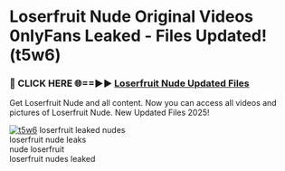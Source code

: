 # Loserfruit Nude Original Videos 0nlyFans Leaked - Files Updated! (t5w6)

<h3>🔴 CLICK HERE 🌐==►► <a href="https://tinyurl.com/4mcuefdz" rel="nofollow">Loserfruit Nude Updated Files</a></h3>

Get Loserfruit Nude and all content. Now you can access all videos and pictures of Loserfruit Nude. New Updated Files 2025!

[![t5w6](https://i.imgur.com/StAQSOY.gif)](https://tinyurl.com/4mcuefdz)
loserfruit leaked nudes<br>
loserfruit nude leaks<br>
nude loserfruit<br>
loserfruit nudes leaked
